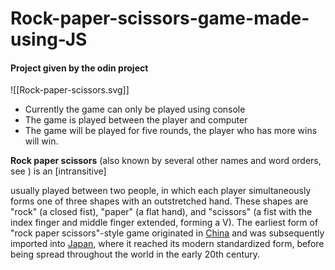 # Rock-paper-scissors-game-made-using-JS

#### Project given by the odin project

![[Rock-paper-scissors.svg]]

- Currently the game can only be played using console
- The game is played between the player and computer
- The game will be played for five rounds, the player who has more wins will win. 


**Rock paper scissors** (also known by several other names and word orders, see ) is an [intransitive]

usually played between two people, in which each player simultaneously forms one of three shapes with an outstretched hand. These shapes are "rock" (a closed fist), "paper" (a flat hand), and "scissors" (a fist with the index finger and middle finger extended, forming a V). The earliest form of "rock paper scissors"-style game originated in [China](https://en.wikipedia.org/wiki/Ming_dynasty "Ming dynasty") and was subsequently imported into [Japan](https://en.wikipedia.org/wiki/Japan "Japan"), where it reached its modern standardized form, before being spread throughout the world in the early 20th century.
